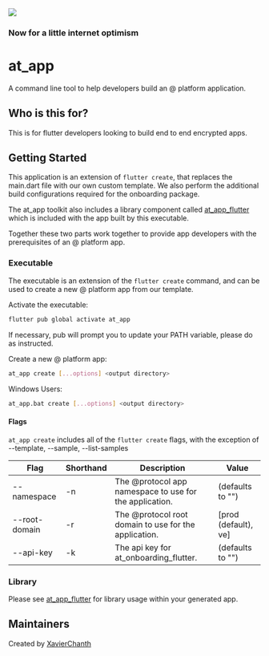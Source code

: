 <img src="https://atsign.dev/assets/img/@dev.png?sanitize=true">

### Now for a little internet optimism

# at_app

A command line tool to help developers build an @ platform application.

## Who is this for?

This is for flutter developers looking to build end to end encrypted apps.

## Getting Started

This application is an extension of `flutter create`, that replaces the main.dart file with our own custom template. We also perform the additional build configurations required for the onboarding package.

The at_app toolkit also includes a library component called [at_app_flutter](https://pub.dev/packages/at_app_flutter) which is included with the app built by this executable.

Together these two parts work together to provide app developers with the prerequisites of an @ platform app.

### Executable

The executable is an extension of the `flutter create` command, and can be used to create a new @ platform app from our template.

Activate the executable:

```sh
flutter pub global activate at_app
```

If necessary, pub will prompt you to update your PATH variable, please do as instructed.

Create a new @ platform app:

```sh
at_app create [...options] <output directory>
```

Windows Users:

```sh
at_app.bat create [...options] <output directory>
```

#### Flags

`at_app create` includes all of the `flutter create` flags, with the exception of --template, --sample, --list-samples

| Flag          | Shorthand | Description                                             | Value                |
| ------------- | --------- | ------------------------------------------------------- | -------------------- |
| --namespace   | -n        | The @protocol app namespace to use for the application. | (defaults to "")     |
| --root-domain | -r        | The @protocol root domain to use for the application.   | [prod (default), ve] |
| --api-key     | -k        | The api key for at_onboarding_flutter.                  | (defaults to "")     |

### Library

Please see [at_app_flutter](https://pub.dev/packages/at_app_flutter) for library usage within your generated app.

## Maintainers

Created by [XavierChanth](https://github.com/xavierchanth)
